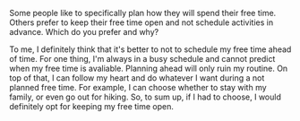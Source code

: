 Some people like to specifically plan how they will spend their free time. Others prefer to keep their free time open and not schedule activities in advance.
Which do you prefer and why?

To me, I definitely think that it's better to not to schedule my free time ahead of time. For one thing, I'm always in a busy schedule and cannot predict when my free time is avaliable. Planning ahead will only ruin my routine. On top of that, I can follow my heart and do whatever I want during a not planned free time. For example, I can choose whether to stay with my family, or even go out for hiking. So, to sum up, if I had to choose, I would definitely opt for keeping my free time open.